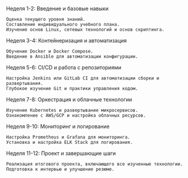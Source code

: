 Неделя 1-2: Введение и базовые навыки

    Оценка текущего уровня знаний.
    Составление индивидуального учебного плана.
    Изучение основ Linux, сетевых технологий и основ скриптинга.

Неделя 3-4: Контейнеризация и автоматизация

    Обучение Docker и Docker Compose.
    Введение в Ansible для автоматизации конфигурации.

Неделя 5-6: CI/CD и работа с репозиториями

    Настройка Jenkins или GitLab CI для автоматизации сборки и развертывания.
    Глубокое изучение Git и практики управления кодом.

Неделя 7-8: Оркестрация и облачные технологии

    Изучение Kubernetes и развертывание микросервисов.
    Ознакомление с AWS/GCP и настройка облачных ресурсов.

Неделя 9-10: Мониторинг и логирование

    Настройка Prometheus и Grafana для мониторинга.
    Установка и настройка ELK Stack для логирования.

Неделя 11-12: Проект и завершающие шаги

    Реализация итогового проекта, включающего все изученные технологии.
    Подготовка к интервью и улучшение резюме.
